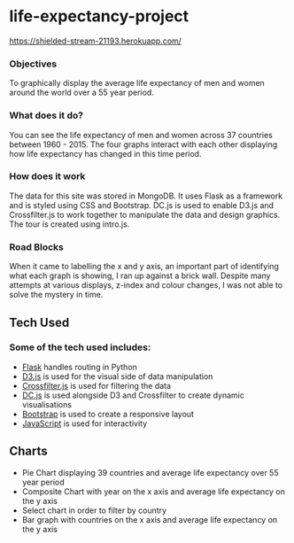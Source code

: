 # life-expectancy-project

https://shielded-stream-21193.herokuapp.com/

### Objectives

To graphically display the average life expectancy of men and women around the world over a 55 year period. 

### What does it do?

You can see the life expectancy of men and women across 37 countries between 1960 - 2015. The four graphs interact with each other displaying how life expectancy has changed in this time period.

### How does it work

The data for this site was stored in MongoDB. It uses Flask as a framework and is styled using CSS and Bootstrap. DC.js is  used to enable D3.js and Crossfilter.js to work together to manipulate the data and design graphics. The tour is created using intro.js.

### Road Blocks

When it came to labelling the x and y axis, an important part of identifying what each graph is showing, I ran up against a brick wall. Despite many attempts at various displays, z-index and colour changes, I was not able to solve the mystery in time. 


## Tech Used

### Some of the tech used includes:

- [Flask](http://flask.pocoo.org/)
 handles routing in Python
- [D3.js](https://d3js.org/)
  is used for the visual side of data manipulation 
- [Crossfilter.js](http://square.github.io/crossfilter/)
  is used for filtering the data
- [DC.js](https://dc-js.github.io/dc.js/)
  is used alongside D3 and Crossfilter to create dynamic visualisations
- [Bootstrap](http://getbootstrap.com/)
 is used to create a responsive layout
- [JavaScript](https://javascript.com/)
 is used for interactivity

## Charts

- Pie Chart displaying 39 countries and average life expectancy over 55 year period
- Composite Chart with year on the x axis and average life expectancy on the y axis
- Select chart in order to filter by country
- Bar graph with countries on the x axis and average life expectancy on the y axis

